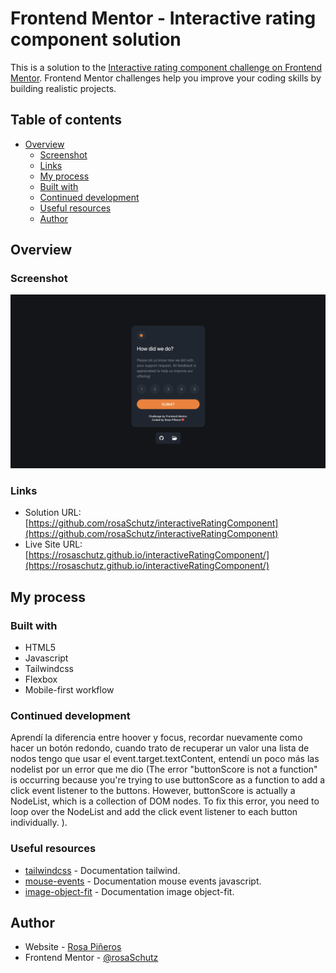 # Frontend Mentor - Interactive rating component solution

This is a solution to the [Interactive rating component challenge on Frontend Mentor](https://www.frontendmentor.io/challenges/interactive-rating-component-koxpeBUmI). Frontend Mentor challenges help you improve your coding skills by building realistic projects. 

## Table of contents

- [Overview](#overview)
  - [Screenshot](#screenshot)
  - [Links](#links)
  - [My process](#my-process)
  - [Built with](#built-with)
  - [Continued development](#continued-development)
  - [Useful resources](#useful-resources)
  - [Author](#author)


## Overview

### Screenshot

![](./images/desktopCapture.png)

### Links

- Solution URL: [https://github.com/rosaSchutz/interactiveRatingComponent](https://github.com/rosaSchutz/interactiveRatingComponent)
- Live Site URL: [https://rosaschutz.github.io/interactiveRatingComponent/](https://rosaschutz.github.io/interactiveRatingComponent/)

## My process

### Built with

- HTML5
- Javascript
- Tailwindcss
- Flexbox
- Mobile-first workflow

### Continued development

Aprendí la diferencia entre hoover y focus, recordar nuevamente como hacer un botón redondo, cuando trato de recuperar un valor una lista de nodos tengo que usar el event.target.textContent, entendí un poco más las nodelist por un error que me dio (The error "buttonScore is not a function" is occurring because you're trying to use buttonScore as a function to add a click event listener to the buttons. However, buttonScore is actually a NodeList, which is a collection of DOM nodes. To fix this error, you need to loop over the NodeList and add the click event listener to each button individually. ).




### Useful resources

- [tailwindcss](https://tailwindcss.com/docs/width) -  Documentation tailwind.
- [mouse-events](https://es.javascript.info/mouse-events-basics) -  Documentation mouse events javascript.
- [image-object-fit](https://developer.mozilla.org/en-US/docs/Web/CSS/object-fit) -  Documentation image object-fit.



## Author

- Website - [Rosa Piñeros](https://portfolio-rosa-pineros.vercel.app/)
- Frontend Mentor - [@rosaSchutz](https://www.frontendmentor.io/profile/rosaSchutz)
